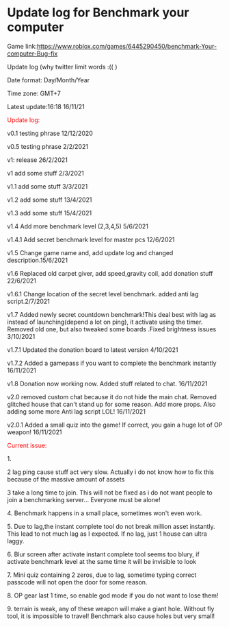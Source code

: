# Update log for Benchmark your computer
Game link:https://www.roblox.com/games/6445290450/benchmark-Your-computer-Bug-fix
<p>Update log (why twitter limit words :(( )
<p>Date format: Day/Month/Year
<p>Time zone: GMT+7
  
<p>Latest update:16:18 16/11/21
<p style="color:red;">Update log:
<p>v0.1 testing phrase 12/12/2020
<p>v0.5 testing phrase 2/2/2021
 
<p>v1: release 26/2/2021
  
<p>v1 add some stuff 2/3/2021
<p>v1.1 add some stuff 3/3/2021
<p>v1.2 add some stuff 13/4/2021
<p>v1.3 add some stuff 15/4/2021
<p>v1.4 Add more benchmark level (2,3,4,5)  5/6/2021
<p>v1.4.1 Add secret benchmark level for master pcs 12/6/2021
<p>v1.5 Change game name and, add update log and changed description.15/6/2021
<p>v1.6 Replaced old carpet giver, add speed,gravity coil, add donation stuff 22/6/2021
<p>v1.6.1 Change location of the secret level benchmark. added anti lag script.2/7/2021
<p>v1.7 Added newly secret countdown benchmark!This deal best with lag as instead of launching(depend a lot on ping), it activate using the timer. Removed old one, but also tweaked some boards .Fixed brightness issues 3/10/2021
<p>v1.7.1 Updated the donation board to latest version 4/10/2021
<p>v1.7.2 Added a gamepass if you want to complete the benchmark instantly 16/11/2021
<p>v1.8 Donation now working now. Added stuff related to chat.   16/11/2021
<p>v2.0 removed custom chat because it do not hide the main chat. Removed glitched house that can't stand up for some reason. Add more props.  Also adding some more Anti lag script LOL! 16/11/2021



<p>v2.0.1 Added a small quiz into the game! If correct, you gain a huge lot of OP weapon! 16/11/2021
<p style="color:red;">Current issue:
<p>1.
<p>2 lag ping cause stuff act very slow. Actually i do not know how to fix this because of the massive amount of assets
<p>3 take a long time to join. This will not be fixed as i do not want people to join a benchmarking server... Everyone must be alone!
<p>4. Benchmark happens in a small place, sometimes won't even work.
<p>5. Due to lag,the instant complete tool do not break million asset instantly. This lead to not much lag as I expected. If no lag, just 1 house can ultra laggy.
<p>6. Blur screen after activate instant complete tool seems too blury, if activate benchmark level at the same time it will be invisible to look
<p>7. Mini quiz containing 2 zeros, due to lag, sometime typing correct passcode will not open the door for some reason.
<p>8. OP gear last 1 time, so enable god mode if you do not want to lose them!
<p>9. terrain is weak, any of these weapon will make a giant hole. Without fly tool, it is impossible to travel!  Benchmark also cause holes but very small!
  
